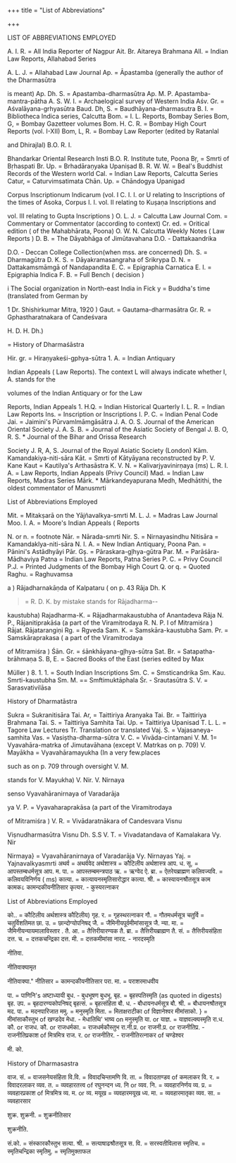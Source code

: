 +++
title = "List of Abbreviations"

+++

LIST OF ABBREVIATIONS EMPLOYED 

A. I. R. = All India Reporter of Nagpur Ait. Br. Aitareya Brahmana All. = Indian Law Reports, Allahabad Series 

A. L. J. = Allahabad Law Journal Ap. = Āpastamba (generally the author of the Dharmasūtra 

is meant) Ap. Dh. S. = Apastamba-dharmasūtra Ap. M. P. Apastamba-mantra-pātha A. S. W. I. = Archaelogical survey of Western India Aśv. Gr. = Aśvalāyana-grhyasūtra Baud. Dh, S. = Baudhāyana-dharmasutra B. I. = Bibliotheca Indica series, Calcutta Bom. = I. L. Reports, Bombay Series Bom, G, = Bombay Gazetteer volumes Bom. H. C. R. = Bombay High Court Reports (vol. I-XII) Bom, L, R. = Bombay Law Reporter (edited by Ratanlal 

and Dhirajlal) B.O. R. I. 

Bhandarkar Oriental Research Insti B.O. R. Institute tute, Poona Bṛ, = Smrti of Bṛhaspati Br. Up. = Brhadāraṇyaka Upaniṣad B. R. W. W. = Beal's Buddhist Records of the Western world Cal. = Indian Law Reports, Calcutta Series Catur, = Caturvimsatimata Chān. Up. = Chāndogya Upanigad 

Corpus Inscriptionum Indicarum (vol. I C. I. I. or U relating to Inscriptions of the times of Asoka, Corpus I. I. vol. II relating to Kuṣaṇa Inscriptions and 

vol. III relating to Gupta Inscriptions ) O. L. J. = Calcutta Law Journal Com. = Commentary or Commentator (according to context) Cr. ed. = Oritical edition ( of the Mahabhārata, Poona) O. W. N. Calcutta Weekly Notes ( Law Reports ) D. B. = The Dāyabhāga of Jimūtavahana D.O. - Dattakaandrika 



D.O. - Deccan College Collection(when mss. are concerned) Dh. S. = Dharmagūtra D. K. S. = Dāyakramasangraha of Srikrypa D. N. = Dattakamsmāmgā of Nandapandita E. C. = Epigraphia Carnatica E. I. = Epigraphia Indica F. B. = Full Bench ( decision ) 

i The Social organization in North-east India in Fick y = Buddha's time (translated from German by 

1 Dr. Shishirkumar Mitra, 1920 ) Gaut. = Gautama-dharmasātra Gr. R. = Gphastharatnakara of Candeśvara 

H. D. H. Dh.) 

= History of Dharmaśāstra 

Hir. gr. = Hiraṇyakeśi-gphya-sūtra 1. A. = Indian Antiquary 

Indian Appeals ( Law Reports). The context L will always indicate whether I, A. stands for the 

volumes of the Indian Antiquary or for the Law 

Reports, Indian Appeals 1. H.Q. = Indian Historical Quarterly I. L. R. = Indian Law Reports Ins. = Inscription or Inscriptions I. P. C. = Indian Penal Code Jai. = Jaimini's Pūrvamlmāmgāsātra J. A. O. S. Journal of the American Oriental Society J. A. S. B. = Journal of the Asiatic Society of Bengal J. B. O, R. S. * Journal of the Bihar and Orissa Research 

Society J. R, A, S. Journal of the Royal Asiatic Society (London) Kām. Kamandakiya-niti-sāra Kāt. = Smrti of Kātyāyana reconstructed by P. V. Kane Kaut = Kautilya's Arthasāstra K. V. N. = Kalivarjyavinirṇaya (ms) L. R. I. A. = Law Reports, Indian Appeals (Privy Council) Mad. = Indian Law Reports, Madras Series Mārk. * Mārkandeyapurana Medh, Medhātithi, the oldest commentator of Manusmrti 

List of Abbreviations Employed 

Mit. = Mitakṣarā on the Yājñavalkya-smrti M. L. J. = Madras Law Journal Moo. I. A. = Moore's Indian Appeals ( Reports 

N. or n. = footnote Nār. = Nārada-smrti Nir. S. = Nirnayasindhu Nitisāra = Kamandaklya-niti-sāra N. I. A. = New Indian Antiquary, Poona Pan. = Pānini's Astādhyāyi Pār. Gș. = Pāraskara-gļhya-gūtra Par. M. = Parāśāra-Mādhaviya Patna = Indian Law Reports, Patna Series P. C. = Privy Council P.J. = Printed Judgments of the Bombay High Court Q. or q. = Quoted Raghu. = Raghuvamsa 

a ) Rājadharnakāṇda of Kalpataru ( on p. 43 Rāja Dh. K 

>= R. D. K. by mistake stands for Rājadharma-- 

kaustubha) Rajadharma-K. = Rājadharmakaustubha of Anantadeva Rāja N. P., Rājanitiprakāśa (a part of the Viramitrodaya R. N. P. I of Mitramiśra ) Rājat. Rājatarangiṇi Rg. = Rgveda Sam. K. = Samskāra-kaustubha Sam. Pr. = Samskāraprakasa ( a part of the Viramitrodaya 

of Mitramiśra ) Śān. Gr. = śānkhāyana-gļhya-sūtra Sat. Br. = Satapatha-brāhmaṇa S. B, E. = Sacred Books of the East (series edited by Max 

Müller ) 8. 1. 1. = South Indian Inscriptions Sm. C. = Smsticandrika Sm. Kau. Smrti-kaustubha Sm. M. == Smftimuktāphala Śr. - Srautasūtra S. V. = Sarasvativilāsa 

History of Dharmatāstra 

Sukra = Sukranitisāra Tai. Ar, = Taittiriya Aranyaka Tai. Br. = Taittiriya Brahmana Tai. S. = Taittiriya Samhita Tai. Up. = Taittiriya Upanisad T. L. L. = Tagore Law Lectures Tr. Translation or translated Vaj. S. = Vajasaneya-samhita Vas. = Vasiṣtha-dharma-sūtra V. C. = Vivāda-cintamani V. M. 1= Vyavahāra-matrka of Jimutavāhana (except V. Matrkas on p. 709) V. Mayākha = Vyavahāramayukha (In a very few.places 

such as on p. 709 through oversight V. M. 

stands for V. Mayukha) V. Nir. V. Nirnaya 

senso Vyavahāranirnaya of Varadarāja 

ya V. P. = Vyavaharaprakāsa (a part of the Viramitrodaya 

of Mitramiśra ) V. R. = Vivādaratnākara of Candesvara Visnu 

Viṣnudharmasūtra Visnu Dh. S.S V. T. = Vivadatandava of Kamalakara Vy. Nir 

Nirmaya} = Vyavahāranirnaya of Varadarāja Vy. Nirnayas Yaj. = Yajnavalkyasmrti अथर्व = अथर्ववेद अर्थशास्त्र = कौटिलीय अर्थशास्त्र आप. ध. सू. = आपस्तम्बधर्मसूत्र आप. म. पा. = आपस्तम्बमन्त्रपाठ ऋ. = ऋग्वेद ऐ. ब्रा. = ऐतरेयब्राह्मण कलिवज्यवि. = कलिवयविनिर्णय ( ms) कात्या. = कात्यायनस्मृतिसारोद्धार कात्या. श्री. = कास्यायनश्रौतसूत्र काम कामक८ कामन्दकीयनीतिसार कृत्यर. - कुस्यरत्नाकर 

List of Abbreviations Employed 

को.. = कौटिलीय अर्थशास्त्र कौटिलीय) गृह. र. = गृहस्थरत्नाकर गौ. = गौतमधर्मसूत्र चतुर्वि = चतुर्विशतिमत छा. उ. = छान्दोग्योपनिषद् जै. = जैमिनीयपूर्वमीमांसासूत्र जै. न्या. मा. = जैमिनीयन्यायमालाविस्तार . तै. आ. = तैत्तिरीयारण्यक तै. ब्रा. = तैत्तिरीयब्राह्मण तै. सं. = तैत्तिरीयसंहिता दत्त. च. = दत्तकचन्द्रिका दत्त. मी. = दत्तकमीमांसा नारद. - नारदस्मृति 

नीतिवा. 

नीतिवाक्यामृत 

नीतिवाक्या." नीतिसार = कामन्दकीयनीतिसार परा. मा. = पराशरमाधवीय 

पा. = पाणिनि's अष्टाध्यायी बुध. - बुधभूषण बुधभू. बृह. = बृहस्पतिस्मृति (as quoted in digests) बृह. उप. = बृहदारण्यकोपनिषद् बृहत्सं. = बृहत्संहिता बौ. ध. - बौधायनधर्मसूत्र बौ. श्री. = बौधायनश्रौतसूत्र मद. पा. = मदनपारिजात ममु. = मनुस्मृति मिता. = मिताक्षराटीका of विज्ञानेश्वर मीमांसाको. } = मीमांसाकौस्तुभ of खण्डदेव मेधा. - मेधातिथि' भाष्य on मनुस्मृति या. or याज्ञ. = याज्ञवल्क्यस्मृति रा.ध. कौ. or राजध. कौ. or राजधर्मका. = राजधर्मकौस्तुभ रा.नी.प्र. or राजनी.प्र. or राजनीतिप्र. - राजनीतिप्रकाश of मित्रमित्र राज. र. or राजनीतिर. - राजनीतिरत्नाकर of चण्डेश्वर 

मी. को. 

History of Dharmasastra 

वाज. सं. = वाजसनेयसंहिता वि.वि. = विवादचिन्तामणि वि. ता. = विवादताण्डव of कमलाकर वि. र. = विवादरलाकर व्यव. त. = व्यवहारतत्त्व of रघुनन्दन ध्य. नि or व्यव. नि. = व्यवहारनिर्णय व्य. प्र. = व्यवहारप्रकाश of मित्रमित्र व्य. म. or व्य. मयूख = व्यवहारमयूख ध्य. मा. = व्यवहारमातृका व्यव. सा. = व्यवहारसार 

शुक्र. शुक्रनी. = शुक्रनीतिसार 

शुक्रनीति. 

सं.को. = संस्कारकौस्तुभ सत्या. श्री. = सत्याषाढश्रौतसूत्र स. वि. = सरस्वतीविलास स्मृतिच. = स्मृतिचन्द्रिका स्मृतिमु. = स्मृतिमुक्ताफल 
